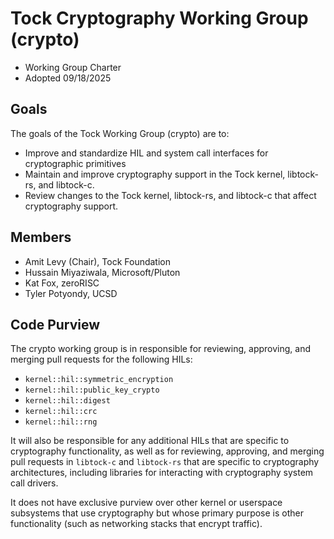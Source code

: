 Tock Cryptography Working Group (crypto)
======================================

- Working Group Charter
- Adopted 09/18/2025

## Goals

The goals of the Tock Working Group (crypto) are to:

- Improve and standardize HIL and system call interfaces for cryptographic
  primitives
- Maintain and improve cryptography support in the Tock kernel, libtock-rs, and
  libtock-c.
- Review changes to the Tock kernel, libtock-rs, and libtock-c that
  affect cryptography support.

## Members

- Amit Levy (Chair), Tock Foundation
- Hussain Miyaziwala, Microsoft/Pluton
- Kat Fox, zeroRISC
- Tyler Potyondy, UCSD

## Code Purview

The crypto working group is in responsible for reviewing, approving, and
merging pull requests for the following HILs:

- `kernel::hil::symmetric_encryption`
- `kernel::hil::public_key_crypto`
- `kernel::hil::digest`
- `kernel::hil::crc`
- `kernel::hil::rng`

It will also be responsible for any additional HILs that are specific to
cryptography functionality, as well as for reviewing, approving, and merging
pull requests in `libtock-c` and `libtock-rs` that are specific to cryptography
architectures, including libraries for interacting with cryptography system
call drivers.

It does not have exclusive purview over other kernel or userspace subsystems
that use cryptography but whose primary purpose is other functionality (such as
networking stacks that encrypt traffic).
